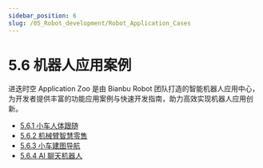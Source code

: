 ```yaml
---
sidebar_position: 6
slug: /05_Robot_development/Robot_Application_Cases
---
```


# 5.6 机器人应用案例

进迭时空 Application Zoo 是由 Bianbu Robot 团队打造的智能机器人应用中心，为开发者提供丰富的功能应用案例与快速开发指南，助力高效实现机器人应用创新。

- [5.6.1 小车人体跟随](human-robot-interaction/agv-follow.md)
- [5.6.2 机械臂智慧零售](human-robot-interaction/smart-retail.md)
- [5.6.3 小车建图导航](environmental-perception/slam&navigation.md)
- [5.6.4 AI 聊天机器人](large-language-model/ai-chat.md)
